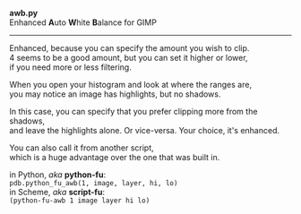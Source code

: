 **awb.py**  
Enhanced **A**uto **W**hite **B**alance for GIMP

---
Enhanced, because you can specify the amount you wish to clip.  
4 seems to be a good amount, but you can set it higher or lower,  
if you need more or less filtering.  

When you open your histogram and look at where the ranges are,  
you may notice an image has highlights, but no shadows.  

In this case, you can specify that you prefer clipping more from the shadows,  
and leave the highlights alone.  Or vice-versa.  Your choice, it's enhanced.  

You can also call it from another script,  
which is a huge advantage over the one that was built in.  

in Python, *aka* **python-fu**:  
`pdb.python_fu_awb(1, image, layer, hi, lo)`  
in Scheme, *aka* **script-fu**:  
`(python-fu-awb 1 image layer hi lo)`  
